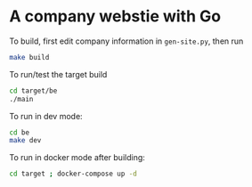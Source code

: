 # A company webstie with Go

To build, first edit company information in `gen-site.py`, then run

``` bash
make build
```

To run/test the target build

``` bash
cd target/be 
./main
```

To run in dev mode:

``` bash
cd be 
make dev
```

To run in docker mode after building:

``` bash
cd target ; docker-compose up -d
```
